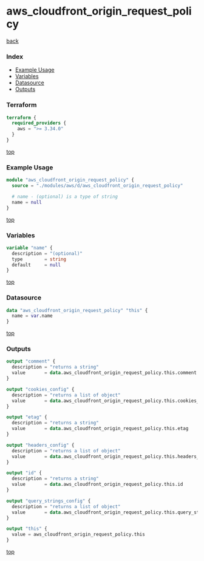 # aws_cloudfront_origin_request_policy

[back](../aws.md)

### Index

- [Example Usage](#example-usage)
- [Variables](#variables)
- [Datasource](#datasource)
- [Outputs](#outputs)

### Terraform

```terraform
terraform {
  required_providers {
    aws = ">= 3.34.0"
  }
}
```

[top](#index)

### Example Usage

```terraform
module "aws_cloudfront_origin_request_policy" {
  source = "./modules/aws/d/aws_cloudfront_origin_request_policy"

  # name - (optional) is a type of string
  name = null
}
```

[top](#index)

### Variables

```terraform
variable "name" {
  description = "(optional)"
  type        = string
  default     = null
}
```

[top](#index)

### Datasource

```terraform
data "aws_cloudfront_origin_request_policy" "this" {
  name = var.name
}
```

[top](#index)

### Outputs

```terraform
output "comment" {
  description = "returns a string"
  value       = data.aws_cloudfront_origin_request_policy.this.comment
}

output "cookies_config" {
  description = "returns a list of object"
  value       = data.aws_cloudfront_origin_request_policy.this.cookies_config
}

output "etag" {
  description = "returns a string"
  value       = data.aws_cloudfront_origin_request_policy.this.etag
}

output "headers_config" {
  description = "returns a list of object"
  value       = data.aws_cloudfront_origin_request_policy.this.headers_config
}

output "id" {
  description = "returns a string"
  value       = data.aws_cloudfront_origin_request_policy.this.id
}

output "query_strings_config" {
  description = "returns a list of object"
  value       = data.aws_cloudfront_origin_request_policy.this.query_strings_config
}

output "this" {
  value = aws_cloudfront_origin_request_policy.this
}
```

[top](#index)